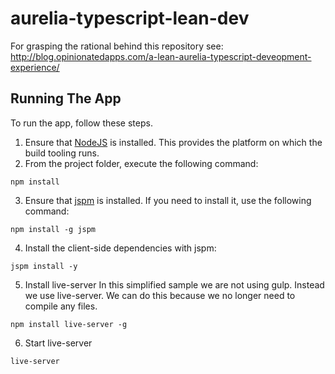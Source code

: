 # aurelia-typescript-lean-dev
For grasping the rational behind this repository see: 
http://blog.opinionatedapps.com/a-lean-aurelia-typescript-deveopment-experience/
## Running The App

To run the app, follow these steps.

1. Ensure that [NodeJS](http://nodejs.org/) is installed. This provides the platform on which the build tooling runs.
2. From the project folder, execute the following command:

  ```shell
  npm install
  ```
3. Ensure that [jspm](http://jspm.io/) is installed. If you need to install it, use the following command:

  ```shell
  npm install -g jspm
  ```
4. Install the client-side dependencies with jspm:

  ```shell
  jspm install -y
  ```
5. Install live-server
In this simplified sample we are not using gulp. Instead we use live-server. We can do this because we no longer need to compile any files.

  ```shell
  npm install live-server -g
  ```
6. Start live-server

  ```shell
  live-server
  ```


